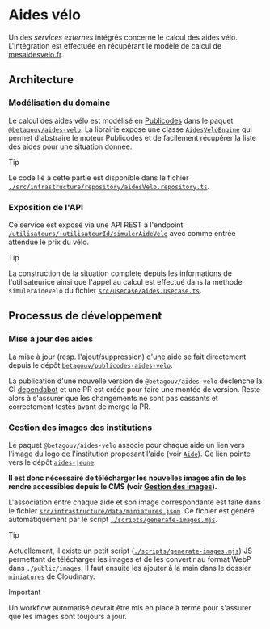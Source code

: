 # Aides vélo

Un des _services externes_ intégrés concerne le calcul des aides vélo.
L'intégration est effectuée en récupérant le modèle de calcul de
[mesaidesvelo.fr](https://mesaidesvelo.fr/).

## Architecture

### Modélisation du domaine

Le calcul des aides vélo est modélisé en [Publicodes](https://publi.codes) dans
le paquet
[`@betagouv/aides-velo`](https://github.com/betagouv/publicodes-aides-velo). La
librairie expose une classe
[`AidesVeloEngine`](https://www.jsdocs.io/package/@betagouv/aides-velo#AidesVeloEngine)
qui permet d'abstraire le moteur Publicodes et de facilement récupérer la liste
des aides pour une situation donnée.

> [!TIP]
> Le code lié à cette partie est disponible dans le fichier
> [`./src/infrastructure/repository/aidesVelo.repository.ts`](../src/infrastructure/repository/aidesVelo.repository.ts).

### Exposition de l'API

Ce service est exposé via une API REST à l'endpoint
[`/utilisateurs/:utilisateurId/simulerAideVelo`](../src/infrastructure/api/aides.controller.ts)
avec comme entrée attendue le prix du vélo.

> [!TIP]
> La construction de la situation complète depuis les informations de
> l'utilisateurice ainsi que l'appel au calcul est effectué dans la méthode
> `simulerAideVelo` du fichier
> [`src/usecase/aides.usecase.ts`](../src/usecase/aides.usecase.ts).

## Processus de développement

### Mise à jour des aides

La mise à jour (resp. l'ajout/suppression) d'une aide se fait directement
depuis le dépôt
[`betagouv/publicodes-aides-velo`](https://github.com/betagouv/publicodes-aides-velo).

La publication d'une nouvelle version de `@betagouv/aides-velo` déclenche la CI
[dependabot](../.github/dependabot.yml) et une PR est créée pour faire une
montée de version. Reste alors à s'assurer que les changements ne sont pas
cassants et correctement testés avant de merge la PR.

### Gestion des images des institutions

Le paquet `@betagouv/aides-velo` associe pour chaque aide un lien vers l'image
du logo de l'institution proposant l'aide (voir
[`Aide`](https://www.jsdocs.io/package/@betagouv/aides-velo#Aide)). Ce lien
pointe vers le dépôt [`aides-jeune`](https://github/betagouv/aides-jeune).

**Il est donc nécessaire de télécharger les nouvelles images afin de les rendre
accessibles depuis le CMS (voir [Gestion des images](./cms.md)).**

L'association entre chaque aide et son image correspondante est faite dans le
fichier
[`src/infrastructure/data/miniatures.json`](../src/infrastructure/data/miniatures.json).
Ce fichier est généré automatiquement par le script
[`./scripts/generate-images.mjs`](../scripts/generate-images.mjs).

> [!TIP]
> Actuellement, il existe un petit script
> ([`./scripts/generate-images.mjs`](../scripts/generate-images.mjs)) JS
> permettant de télécharger les images et de les convertir au format WebP dans
> `./public/images`. Il faut ensuite les ajouter à la main dans le dossier
> [`miniatures`](https://console.cloudinary.com/pm/c-ac7daab9ad09abfa85f08b02cfc95e/media-explorer/miniatures)
> de Cloudinary.

> [!IMPORTANT]
> Un workflow automatisé devrait être mis en place à terme pour s'assurer que
> les images sont toujours à jour.
